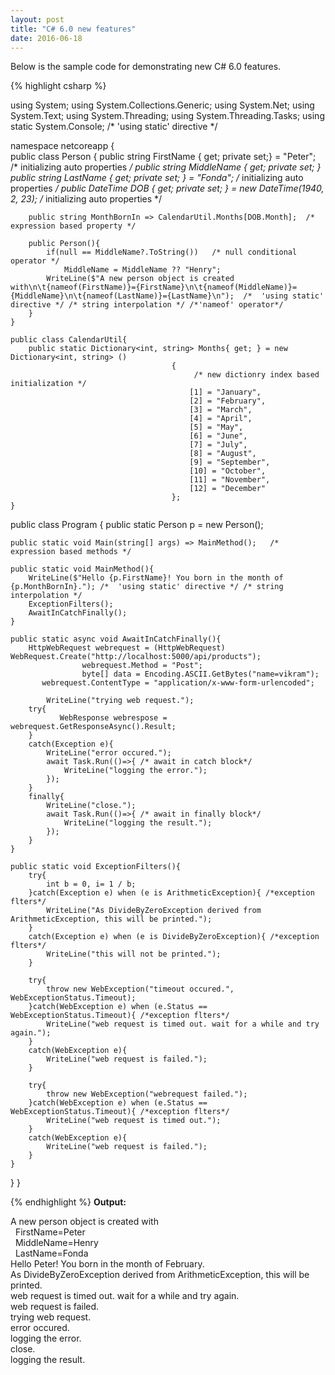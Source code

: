 ```yaml
---
layout: post
title: "C# 6.0 new features"
date: 2016-06-18
---
```




<p>Below is the sample code for demonstrating new C# 6.0 features.</p>

{% highlight csharp %}

using System;
using System.Collections.Generic;
using System.Net;
using System.Text;
using System.Threading;
using System.Threading.Tasks;
using static System.Console; /* 'using static' directive */

namespace netcoreapp
{	
	public class Person
	{
   	public string FirstName { get; private set;} = "Peter";  /* initializing auto properties */
   	public string MiddleName { get; private set; }
    	public string LastName { get; private set; } = "Fonda";   /* initializing auto properties */
    	public DateTime DOB { get; private set; } = new DateTime(1940, 2, 23);  /* initializing auto properties */
    	
    	public string MonthBornIn => CalendarUtil.Months[DOB.Month];  /* expression based property */
    	
    	public Person(){
    		if(null == MiddleName?.ToString())   /* null conditional operator */
    			MiddleName = MiddleName ?? "Henry";
    		WriteLine($"A new person object is created with\n\t{nameof(FirstName)}={FirstName}\n\t{nameof(MiddleName)}={MiddleName}\n\t{nameof(LastName)}={LastName}\n");  /*  'using static' directive */ /* string interpolation */ /*'nameof' operator*/
    	}
	}
	
	public class CalendarUtil{
		public static Dictionary<int, string> Months{ get; } = new Dictionary<int, string> ()
							            {
							            	 /* new dictionry index based initialization */
							                [1] = "January",
							                [2] = "February",
							                [3] = "March",
							                [4] = "April",
							                [5] = "May",
							                [6] = "June",
							                [7] = "July",
							                [8] = "August",
							                [9] = "September",
							                [10] = "October",
							                [11] = "November",
							                [12] = "December"
							            };
	}
	
   public class Program
   {
   	public static Person p = new Person();
   	
   	public static void Main(string[] args) => MainMethod();   /* expression based methods */ 
   	
   	public static void MainMethod(){   		
   		WriteLine($"Hello {p.FirstName}! You born in the month of {p.MonthBornIn}."); /*  'using static' directive */ /* string interpolation */
   		ExceptionFilters();  
   		AwaitInCatchFinally();  
   	}
   	
   	public static async void AwaitInCatchFinally(){
   		HttpWebRequest webrequest = (HttpWebRequest) WebRequest.Create("http://localhost:5000/api/products");
                    webrequest.Method = "Post";
                    byte[] data = Encoding.ASCII.GetBytes("name=vikram");
		   webrequest.ContentType = "application/x-www-form-urlencoded";	   
			
			WriteLine("trying web request.");
   		try{
			   WebResponse webrespose = webrequest.GetResponseAsync().Result;
   		}
   		catch(Exception e){
   			WriteLine("error occured.");
   			await Task.Run(()=>{ /* await in catch block*/
   				WriteLine("logging the error.");
   			});
   		}
   		finally{
   			WriteLine("close.");
   			await Task.Run(()=>{ /* await in finally block*/
   				WriteLine("logging the result.");
   			});
   		}
   	}
   	
   	public static void ExceptionFilters(){
   		try{
   			int b = 0, i= 1 / b;
   		}catch(Exception e) when (e is ArithmeticException){ /*exception flters*/
   			WriteLine("As DivideByZeroException derived from ArithmeticException, this will be printed.");
   		}
   		catch(Exception e) when (e is DivideByZeroException){ /*exception flters*/
   			WriteLine("this will not be printed.");
   		}
   		
   		try{
   			throw new WebException("timeout occured.", WebExceptionStatus.Timeout);
   		}catch(WebException e) when (e.Status == WebExceptionStatus.Timeout){ /*exception flters*/
   			WriteLine("web request is timed out. wait for a while and try again.");
   		}
   		catch(WebException e){
   			WriteLine("web request is failed.");
   		}
   		
   		try{
   			throw new WebException("webrequest failed.");
   		}catch(WebException e) when (e.Status == WebExceptionStatus.Timeout){ /*exception flters*/
   			WriteLine("web request is timed out.");
   		}
   		catch(WebException e){
   			WriteLine("web request is failed.");
   		}
   	}
   }
}

{% endhighlight %}
<b>Output:</b>
<p class="output">
A new person object is created with<br>
&nbsp;&nbsp;FirstName=Peter<br>
&nbsp;&nbsp;MiddleName=Henry<br>
&nbsp;&nbsp;LastName=Fonda<br>
Hello Peter! You born in the month of February.<br>
As DivideByZeroException derived from ArithmeticException, this will be printed.<br>
web request is timed out. wait for a while and try again.<br>
web request is failed.<br>
trying web request.<br>
error occured.<br>
logging the error.<br>
close.<br>
logging the result.<br>
</p>